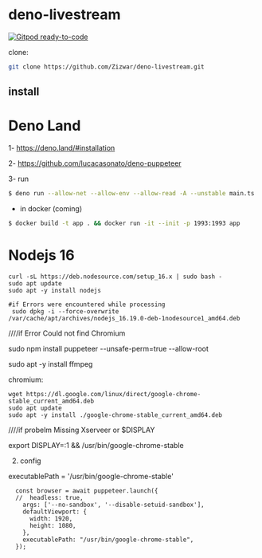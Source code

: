 
# deno-livestream
[![Gitpod ready-to-code](https://img.shields.io/badge/Gitpod-ready--to--code-blue?logo=gitpod)](https://gitpod.io/#https://github.com/Zizwar/deno-livestream
)


clone: 
```sh 
git clone https://github.com/Zizwar/deno-livestream.git 
```
## install
# Deno Land
1- https://deno.land/#installation

2- https://github.com/lucacasonato/deno-puppeteer

3- run

```sh
$ deno run --allow-net --allow-env --allow-read -A --unstable main.ts
```
 - in docker (coming)
 ```sh
$ docker build -t app . && docker run -it --init -p 1993:1993 app
```

# Nodejs 16
```
curl -sL https://deb.nodesource.com/setup_16.x | sudo bash -
sudo apt update
sudo apt -y install nodejs

#if Errors were encountered while processing
 sudo dpkg -i --force-overwrite /var/cache/apt/archives/nodejs_16.19.0-deb-1nodesource1_amd64.deb
```


////if Error Could not find Chromium

sudo npm install puppeteer --unsafe-perm=true --allow-root

sudo apt -y install ffmpeg

chromium:
```
wget https://dl.google.com/linux/direct/google-chrome-stable_current_amd64.deb
sudo apt update 
sudo apt -y install ./google-chrome-stable_current_amd64.deb
```
////if probelm Missing Xserveer or $DISPLAY

export DISPLAY=:1 && /usr/bin/google-chrome-stable

2. config

executablePath = '/usr/bin/google-chrome-stable'
```
  const browser = await puppeteer.launch({
  //  headless: true,
    args: ['--no-sandbox', '--disable-setuid-sandbox'],
    defaultViewport: {
      width: 1920,
      height: 1080,
    },
    executablePath: "/usr/bin/google-chrome-stable",
  });

```
